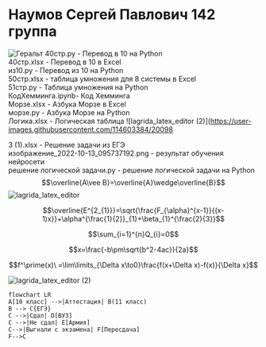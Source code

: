 # Наумов Сергей Павлович 142 группа 
![Геральт](https://static.wikia.nocookie.net/warrior/images/3/36/%D0%93%D0%B5%D1%80%D0%B0%D0%BB%D1%8C%D1%82.jpg/revision/latest?cb=20120813094949&path-prefix=ru)
40стр.py - Перевод в 10 на Python  
40стр.xlsx - Перевод в 10 в Excel  
из10.py - Перевод из 10 на Python  
50стр.xlsx - таблица умножения для 8 системы в Excel  
51стр.py - Таблица умножения на Python  
КодХемминга.ipynb- Код Хемминга  
Морзе.xlsx - Азбука Морзе в Excel  
морзе.py - Азбука Морзе на Python  
  Логика.xlsx - Логическая таблица  ![lagrida_latex_editor (2)](https://user-images.githubusercontent.com/114603384/20098

3 (1).xlsx - Решение задачи из ЕГЭ  
изображение_2022-10-13_095737192.png - результат обучения нейросети  
решение логической задачи.py - решение логической задачи на Python  
$$\overline{A\vee B}=\overline{A}\wedge\overline{B}$$
![lagrida_latex_editor](https://user-images.githubusercontent.com/114603384/198817745-4ab06a7f-250a-4fc5-a74e-246a832b3b1b.png)  




$$\overline{E^{2_{1}}}=\sqrt{\frac{F_{\alpha}^{x-1}}{(x-1)x}}+\alpha^{\frac{1}{2}}_{1}+\beta_{1}^{\frac{2}{3}}$$


$$\sum_{i=1}^{n}Q_{i}=0$$


$$x=\frac{-b\pm\sqrt{b^2-4ac}}{2a}$$


$$f^\prime(x)\ =\lim\limits_{\Delta x\to0}\frac{f(x+\Delta x)-f(x)}{\Delta x}$$




![lagrida_latex_editor (2)](https://user-images.githubusercontent.com/114603384/200984231-9fa2405a-3d03-481b-a53b-3cd09cf4a864.png)





```mermaid
flowchart LR
A[10 класс] -->|Аттестация| B(11 класс)
B --> C{ЕГЭ}
C -->|Сдал| D[ВУЗ]
C -->|Не сдал| E[Армия]
C-->|Выгнали с экзамена| F[Пересдача]
F-->C
```
